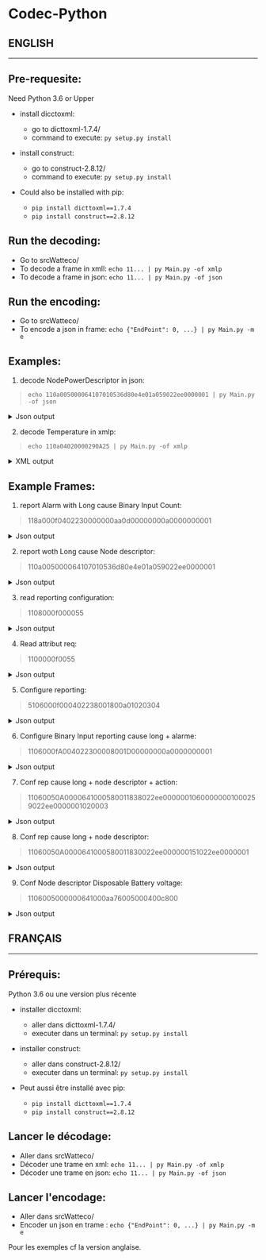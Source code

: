# Codec-Python

ENGLISH
--------------
--------------


Pre-requesite:
--------------

Need Python 3.6 or Upper

- install dicctoxml:
	- go to dicttoxml-1.7.4/
	- command to execute: `py setup.py install`
	
- install construct:
	- go to construct-2.8.12/
	- command to execute: `py setup.py install`

- Could also be installed with pip:
	- `pip install dicttoxml==1.7.4` 
	- `pip install construct==2.8.12` 

Run the decoding:
-----------------
- Go to srcWatteco/
- To decode a frame in xmll: `echo 11... | py Main.py -of xmlp`
- To decode a frame in json: `echo 11... | py Main.py -of json`

Run the encoding:
-----------------
- Go to srcWatteco/
- To encode a json in frame: `echo {"EndPoint": 0, ...} | py Main.py -m e`


Examples:
---------
1. decode NodePowerDescriptor in json:

> `echo 110a005000064107010536d80e4e01a059022ee0000001 | py Main.py -of json`
<details>

<summary>Json output</summary>

```json
{"version": "WATTECO_Frame_Codec_v_1.0", "TimeStamp": "2018-05-14 09:35:36.186645"}
{
 "FrameCtrl": {
  "EndPoint": 0,
  "Report": "Standard"
 },
 "CommandID": "ReportAttributes",
 "ClusterID": "Configuration",
 "AttributeID": "NodePowerDescriptor",
 "AttributeType": "ByteString",
 "Data": {
  "CurrentPowerMode": "PeriodicallyON",
  "AvailablePowerSourceBitField": 5,
  "ConstantVoltage": 14040,
  "DisposableBatteryVoltage": 3662,
  "CurrentPowerSource": "Constant"
 }
}
```

</details>

2. decode Temperature in xmlp:

> `echo 110a04020000290A25 | py Main.py -of xmlp`
<details>

<summary>XML output</summary>

```xml
<?xml version="1.0" ?>
<WATTECO_Frame_Codec_v_1.0>
        <FrameCtrl type="dict">
                <EndPoint type="int">0</EndPoint>
                <Report type="str">Standard</Report>
        </FrameCtrl>
        <CommandID type="str">ReportAttributes</CommandID>
        <ClusterID type="str">Temperature</ClusterID>
        <AttributeID type="str">MeasuredValue</AttributeID>
        <AttributeType type="str">Int16</AttributeType>
        <Data type="int">2597</Data>
</WATTECO_Frame_Codec_v_1.0>
```
</details>
  
## Example Frames:

1. report Alarm with Long cause Binary Input Count:
> 118a000f0402230000000aa0d00000000a0000000001
<details>

<summary>Json output</summary>

```json
{
 "EndPoint": 0,
 "Report": "Standard",
 "CommandID": "ReportAttributesAlarm",
 "ClusterID": "BinaryInput",
 "AttributeID": "Count",
 "AttributeType": "UInt32",
 "Data": 10,
 "Cause": [
  {
   "ReportParameters": {
    "New": "Yes",
    "Reserved": 0,
    "CauseRequest": "Long",
    "SecuredIfAlarm": "No",
    "Secured": "No",
    "NoHeaderPort": "No",
    "Batch": "No"
   },
   "SlotDescriptors": [
    {
     "CriteriaSlotDescriptor": {
      "Alarm": "Yes",
      "OnExceed": "Yes",
      "OnFall": "No",
      "Mode": "Threshold",
      "CriterionIndex": 0
     },
     "Value": 10,
     "Gap": 0,
     "Occurence": {
      "ExtendedOccurences": "No",
      "Occurences": 1
     }
    }
   ]
  }
 ]
}
```

</details>

2. report woth Long cause Node descriptor:
>110a005000064107010536d80e4e01a059022ee0000001
<details>

<summary>Json output</summary>

```json
{
 "EndPoint": 0,
 "Report": "Standard",
 "CommandID": "ReportAttributes",
 "ClusterID": "Configuration",
 "AttributeID": "NodePowerDescriptor",
 "AttributeType": "ByteString",
 "Data": {
  "CurrentPowerMode": "PeriodicallyON",
  "AvailablePowerSourceBitField": 5,
  "ConstantVoltage": 14040,
  "DisposableBatteryVoltage": 3662,
  "CurrentPowerSource": "Constant"
 },
 "Cause": [
  {
   "ReportParameters": {
    "New": "Yes",
    "Reserved": 0,
    "CauseRequest": "Long",
    "SecuredIfAlarm": "No",
    "Secured": "No",
    "NoHeaderPort": "No",
    "Batch": "No"
   },
   "SlotDescriptors": [
    {
     "CriteriaSlotDescriptor": {
      "Alarm": "No",
      "OnExceed": "Yes",
      "OnFall": "No",
      "Mode": "ThresholdWithActions",
      "CriterionIndex": 1
     },
     "FieldIndex": 2,
     "Value": 12000,
     "Gap": 0,
     "Occurence": {
      "ExtendedOccurences": "No",
      "Occurences": 1
     }
    }
   ]
  }
 ]
}
```

</details>

3. read reporting configuration:
>1108000f000055
<details>

<summary>Json output</summary>

```json
{
 "EndPoint": 0,
 "Report": "Standard",
 "CommandID": "ReadReportingConfiguration",
 "ClusterID": "BinaryInput",
 "ReportParameters": {
  "New": "No",
  "Reserved": 0,
  "CauseRequest": "No",
  "SecuredIfAlarm": "No",
  "Secured": "No",
  "NoHeaderPort": "No",
  "Batch": "No"
 },
 "AttributeID": "PresentValue"
}
```
→ To use in encoding: 
```json
{"EndPoint": 0, "Report": "Standard", "CommandID": "ReadReportingConfiguration", "ClusterID": "BinaryInput", "ReportParameters": {"New": "No", "Reserved": 0, "CauseRequest": "No", "SecuredIfAlarm": "No", "Secured": "No", "NoHeaderPort": "No", "Batch": "No"}, "AttributeID": "PresentValue"}
```

</details>

4. Read attribut req:
> 1100000f0055
<details>

<summary>Json output</summary>

```json
{
 "EndPoint": 0,
 "Report": "Standard",
 "CommandID": "ReadAttribute",
 "ClusterID": "BinaryInput",
 "AttributeID": "PresentValue"
}
```

→ To use in encoding: 
```json
{"EndPoint": 0, "Report": "Standard", "CommandID": "ReadAttribute", "ClusterID": "BinaryInput", "AttributeID": "PresentValue"}
```

</details>

5. Configure reporting:
> 5106000f000402238001800a01020304
<details>

<summary>Json output</summary>

```json
{
 "EndPoint": 2,
 "Report": "Standard",
 "CommandID": "ConfigureReporting",
 "ClusterID": "BinaryInput",
 "ReportParameters": {
  "New": "No",
  "Reserved": 0,
  "CauseRequest": "No",
  "SecuredIfAlarm": "No",
  "Secured": "No",
  "NoHeaderPort": "No",
  "Batch": "No"
 },
 "AttributeID": "Count",
 "AttributeType": "UInt32",
 "MinReport": {
  "Unit": "Minutes",
  "Value": 1
 },
 "MaxReport": {
  "Unit": "Minutes",
  "Value": 10
 },
 "Data": 16909060
}
```
→To use in encoding: 
```json
{"EndPoint": 2, "Report": "Standard", "CommandID": "ConfigureReporting", "ClusterID": "BinaryInput", "ReportParameters": {"New": "No", "Reserved": 0, "CauseRequest": "No", "SecuredIfAlarm": "No", "Secured": "No", "NoHeaderPort": "No", "Batch": "No"}, "AttributeID": "Count", "AttributeType": "UInt32", "MinReport": {"Unit": "Minutes", "Value": 1}, "MaxReport": {"Unit": "Minutes", "Value": 10}, "Data": 16909060}
```

</details>

6. Configure Binary Input reporting cause long + alarme:
> 1106000fA004022300008001D00000000a0000000001
<details>

<summary>Json output</summary>

```json
{
 "EndPoint": 0,
 "Report": "Standard",
 "CommandID": "ConfigureReporting",
 "ClusterID": "BinaryInput",
 "ReportParameters": {
  "New": "Yes",
  "Reserved": 0,
  "CauseRequest": "Long",
  "SecuredIfAlarm": "No",
  "Secured": "No",
  "NoHeaderPort": "No",
  "Batch": "No"
 },
 "AttributeID": "Count",
 "AttributeType": "UInt32",
 "MinReport": {
  "Unit": "Seconds",
  "Value": 0
 },
 "MaxReport": {
  "Unit": "Minutes",
  "Value": 1
 },
 "Cause": [
  {
   "CriteriaSlotDescriptor": {
    "Alarm": "Yes",
    "OnExceed": "Yes",
    "OnFall": "No",
    "Mode": "Threshold",
    "CriterionIndex": 0
   },
   "Value": 10,
   "Gap": 0,
   "Occurence": {
    "ExtendedOccurences": "No",
    "Occurences": 1
   }
  }
 ],
 "Data": null
}
```
→ To use in encoding: 
```json
{"EndPoint": 0, "Report": "Standard", "CommandID": "ConfigureReporting", "ClusterID": "BinaryInput", "ReportParameters": {"New": "Yes", "Reserved": 0, "CauseRequest": "Long", "SecuredIfAlarm": "No", "Secured": "No", "NoHeaderPort": "No", "Batch": "No"}, "AttributeID": "Count", "AttributeType": "UInt32", "MinReport": {"Unit": "Seconds", "Value": 0}, "MaxReport": {"Unit": "Minutes", "Value": 1}, "Cause": [{"CriteriaSlotDescriptor": {"Alarm": "Yes", "OnExceed": "Yes", "OnFall": "No", "Mode": "Threshold", "CriterionIndex": 0}, "Value": 10, "Gap": 0, "Occurence": {"ExtendedOccurences": "No", "Occurences": 1}}], "Data": null}
```

</details>

7. Conf rep cause long + node descriptor + action:
> 11060050A0000641000580011838022ee00000010600000001000259022ee0000001020003
<details>

<summary>Json output</summary>

```json
{
 "EndPoint": 0,
 "Report": "Standard",
 "CommandID": "ConfigureReporting",
 "ClusterID": "Configuration",
 "ReportParameters": {
  "New": "Yes",
  "Reserved": 0,
  "CauseRequest": "Long",
  "SecuredIfAlarm": "No",
  "Secured": "No",
  "NoHeaderPort": "No",
  "Batch": "No"
 },
 "AttributeID": "NodePowerDescriptor",
 "AttributeType": "ByteString",
 "MinReport": {
  "Unit": "Seconds",
  "Value": 5
 },
 "MaxReport": {
  "Unit": "Minutes",
  "Value": 1
 },
 "Size": 24,
 "Cause": [
  {
   "CriteriaSlotDescriptor": {
    "Alarm": "No",
    "OnExceed": "No",
    "OnFall": "Yes",
    "Mode": "ThresholdWithActions",
    "CriterionIndex": 0
   },
   "FieldIndex": 2,
   "Value": 12000,
   "Gap": 0,
   "Occurence": {
    "ExtendedOccurences": "No",
    "Occurences": 1
   },
   "Actions": {
    "ActDesc": {
     "SendingOfreport": "Yes",
     "Size": 6
    },
    "Action": [
     0,
     0,
     0,
     1,
     0,
     2
    ]
   }
  },
  {
   "CriteriaSlotDescriptor": {
    "Alarm": "No",
    "OnExceed": "Yes",
    "OnFall": "No",
    "Mode": "ThresholdWithActions",
    "CriterionIndex": 1
   },
   "FieldIndex": 2,
   "Value": 12000,
   "Gap": 0,
   "Occurence": {
    "ExtendedOccurences": "No",
    "Occurences": 1
   },
   "Actions": {
    "ActDesc": {
     "SendingOfreport": "Yes",
     "Size": 2
    },
    "Action": [
     0,
     3
    ]
   }
  }
 ],
 "Data": null
}
```
→ To use in encoding: 
```json
{"EndPoint": 0, "Report": "Standard", "CommandID": "ConfigureReporting", "ClusterID": "Configuration", "ReportParameters": {"New": "Yes", "Reserved": 0, "CauseRequest": "Long", "SecuredIfAlarm": "No", "Secured": "No", "NoHeaderPort": "No", "Batch": "No"}, "AttributeID": "NodePowerDescriptor", "AttributeType": "ByteString", "MinReport": {"Unit": "Seconds", "Value": 5}, "MaxReport": {"Unit": "Minutes", "Value": 1}, "Size": 24, "Cause": [{"CriteriaSlotDescriptor": {"Alarm": "No", "OnExceed": "No", "OnFall": "Yes", "Mode": "ThresholdWithActions", "CriterionIndex": 0}, "FieldIndex": 2, "Value": 12000, "Gap": 0, "Occurence": {"ExtendedOccurences": "No", "Occurences": 1}, "Actions": {"ActDesc": {"SendingOfreport": "Yes", "Size": 6}, "Action": [0, 0, 0, 1, 0, 2]}}, {"CriteriaSlotDescriptor": {"Alarm": "No", "OnExceed": "Yes", "OnFall": "No", "Mode": "ThresholdWithActions", "CriterionIndex": 1}, "FieldIndex": 2, "Value": 12000, "Gap": 0, "Occurence": {"ExtendedOccurences": "No", "Occurences": 1}, "Actions": {"ActDesc": {"SendingOfreport": "Yes", "Size": 2}, "Action": [0, 3]}}], "Data": null}
```
</details>

8. Conf rep cause long + node descriptor:
> 11060050A0000641000580011830022ee000000151022ee0000001
<details>

<summary>Json output</summary>

```json
{
 "EndPoint": 0,
 "Report": "Standard",
 "CommandID": "ConfigureReporting",
 "ClusterID": "Configuration",
 "ReportParameters": {
  "New": "Yes",
  "Reserved": 0,
  "CauseRequest": "Long",
  "SecuredIfAlarm": "No",
  "Secured": "No",
  "NoHeaderPort": "No",
  "Batch": "No"
 },
 "AttributeID": "NodePowerDescriptor",
 "AttributeType": "ByteString",
 "MinReport": {
  "Unit": "Seconds",
  "Value": 5
 },
 "MaxReport": {
  "Unit": "Minutes",
  "Value": 1
 },
 "Size": 24,
 "Cause": [
  {
   "CriteriaSlotDescriptor": {
    "Alarm": "No",
    "OnExceed": "No",
    "OnFall": "Yes",
    "Mode": "Threshold",
    "CriterionIndex": 0
   },
   "FieldIndex": 2,
   "Value": 12000,
   "Gap": 0,
   "Occurence": {
    "ExtendedOccurences": "No",
    "Occurences": 1
   }
  },
  {
   "CriteriaSlotDescriptor": {
    "Alarm": "No",
    "OnExceed": "Yes",
    "OnFall": "No",
    "Mode": "Threshold",
    "CriterionIndex": 1
   },
   "FieldIndex": 2,
   "Value": 12000,
   "Gap": 0,
   "Occurence": {
    "ExtendedOccurences": "No",
    "Occurences": 1
   }
  }
 ],
 "Data": null
}
```
→ To use in encoding: 
```json
{"EndPoint": 0, "Report": "Standard", "CommandID": "ConfigureReporting", "ClusterID": "Configuration", "ReportParameters": {"New": "Yes", "Reserved": 0, "CauseRequest": "Long", "SecuredIfAlarm": "No", "Secured": "No", "NoHeaderPort": "No", "Batch": "No"}, "AttributeID": "NodePowerDescriptor", "AttributeType": "ByteString", "MinReport": {"Unit": "Seconds", "Value": 5}, "MaxReport": {"Unit": "Minutes", "Value": 1}, "Size": 24, "Cause": [{"CriteriaSlotDescriptor": {"Alarm": "No", "OnExceed": "No", "OnFall": "Yes", "Mode": "Threshold", "CriterionIndex": 0}, "FieldIndex": 2, "Value": 12000, "Gap": 0, "Occurence": {"ExtendedOccurences": "No", "Occurences": 1}}, {"CriteriaSlotDescriptor": {"Alarm": "No", "OnExceed": "Yes", "OnFall": "No", "Mode": "Threshold", "CriterionIndex": 1}, "FieldIndex": 2, "Value": 12000, "Gap": 0, "Occurence": {"ExtendedOccurences": "No", "Occurences": 1}}], "Data": null}
```

</details>

9. Conf Node descriptor Disposable Battery voltage:
> 1106005000000641000aa76005000400c800
<details>

<summary>Json output</summary>

```json
{
 "EndPoint": 0,
 "Report": "Standard",
 "CommandID": "ConfigureReporting",
 "ClusterID": "Configuration",
 "ReportParameters": {
  "New": "No",
  "Reserved": 0,
  "CauseRequest": "No",
  "SecuredIfAlarm": "No",
  "Secured": "No",
  "NoHeaderPort": "No",
  "Batch": "No"
 },
 "AttributeID": "NodePowerDescriptor",
 "AttributeType": "ByteString",
 "MinReport": {
  "Unit": "Seconds",
  "Value": 10
 },
 "MaxReport": {
  "Unit": "Minutes",
  "Value": 10080
 },
 "Data": {
  "Size": 5,
  "CurrentPowerMode": "ONWhenIdle",
  "AvailablePowerSourceBitField": 4,
  "DisposableBatteryVoltage": 200,
  "CurrentPowerSource": "No"
 }
}
```
→ To use in encoding: 
```json
{"EndPoint": 0, "Report": "Standard", "CommandID": "ConfigureReporting", "ClusterID": "Configuration", "ReportParameters": {"New": "No", "Reserved": 0, "CauseRequest": "No", "SecuredIfAlarm": "No", "Secured": "No", "NoHeaderPort": "No", "Batch": "No"}, "AttributeID": "NodePowerDescriptor", "AttributeType": "ByteString", "MinReport": {"Unit": "Seconds", "Value": 10}, "MaxReport": {"Unit": "Minutes", "Value": 10080}, "Data": {"Size": 5, "CurrentPowerMode": 0, "AvailablePowerSourceBitField": 4, "DisposableBatteryVoltage": 200, "CurrentPowerSource": 0}}
```

Conf Node descriptor Disposable Battery voltage + Constant Voltage
→ To use in encoding: 
```json
{"EndPoint": 0, "Report": "Standard", "CommandID": "ConfigureReporting", "ClusterID": "Configuration", "ReportParameters": {"New": "No", "Reserved": 0, "CauseRequest": "No", "SecuredIfAlarm": "No", "Secured": "No", "NoHeaderPort": "No", "Batch": "No"}, "AttributeID": "NodePowerDescriptor", "AttributeType": "ByteString", "MinReport": {"Unit": "Seconds", "Value": 10}, "MaxReport": {"Unit": "Minutes", "Value": 10080}, "Data": {"Size": 7, "CurrentPowerMode": 0, "AvailablePowerSourceBitField": 5, "DisposableBatteryVoltage": 200,"ConstantVoltage": 400, "CurrentPowerSource": 0}}
```

Conf Node descriptor Constant Voltage
→ To use in encoding: 
```json
{"EndPoint": 0, "Report": "Standard", "CommandID": "ConfigureReporting", "ClusterID": "Configuration", "ReportParameters": {"New": "No", "Reserved": 0, "CauseRequest": "No", "SecuredIfAlarm": "No", "Secured": "No", "NoHeaderPort": "No", "Batch": "No"}, "AttributeID": "NodePowerDescriptor", "AttributeType": "ByteString", "MinReport": {"Unit": "Seconds", "Value": 10}, "MaxReport": {"Unit": "Minutes", "Value": 10080}, "Data": {"Size": 5, "CurrentPowerMode": 0, "AvailablePowerSourceBitField": 1, "ConstantVoltage": 200, "CurrentPowerSource": 0}}
```

</details>

FRANÇAIS
--------------
--------------

Prérequis:
--------------

Python 3.6 ou une version plus récente

- installer dicctoxml:
	- aller dans dicttoxml-1.7.4/
	- executer dans un terminal: `py setup.py install`
	
- installer construct:
	- aller dans construct-2.8.12/
	- executer dans un terminal: `py setup.py install`

- Peut aussi être installé avec pip:
	- `pip install dicttoxml==1.7.4` 
	- `pip install construct==2.8.12` 


Lancer le décodage:
-----------------
- Aller dans srcWatteco/
- Décoder une trame en xml: `echo 11... | py Main.py -of xmlp`
- Décoder une trame en json: `echo 11... | py Main.py -of json`


Lancer l'encodage:
-----------------
- Aller dans srcWatteco/
- Encoder un json en trame : `echo {"EndPoint": 0, ...} | py Main.py -m e`

Pour les exemples cf la version anglaise.